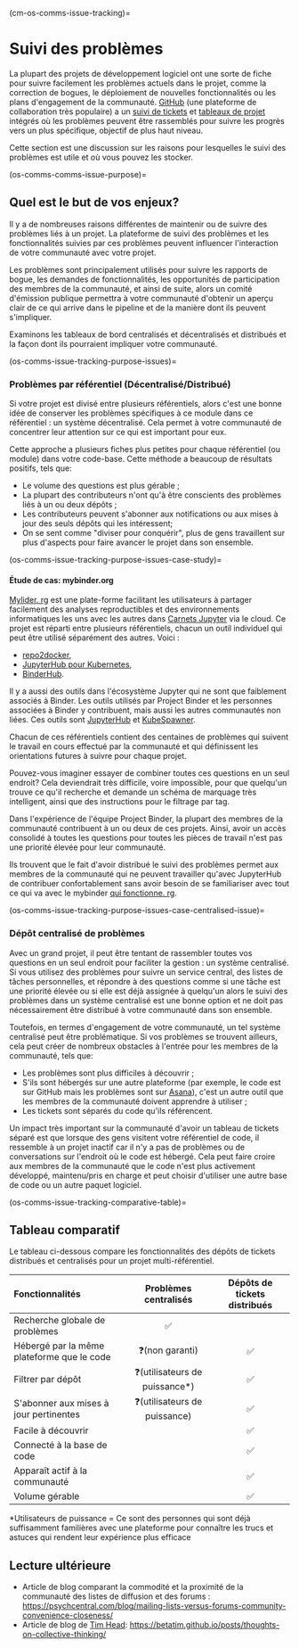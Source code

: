 (cm-os-comms-issue-tracking)=
# Suivi des problèmes

La plupart des projets de développement logiciel ont une sorte de fiche pour suivre facilement les problèmes actuels dans le projet, comme la correction de bogues, le déploiement de nouvelles fonctionnalités ou les plans d'engagement de la communauté. [GitHub](https://github.com) (une plateforme de collaboration très populaire) a un [suivi de tickets](https://guides.github.com/features/issues/) et [tableaux de projet](https://help.github.com/en/github/managing-your-work-on-github/about-project-boards) intégrés où les problèmes peuvent être rassemblés pour suivre les progrès vers un plus spécifique, objectif de plus haut niveau.

Cette section est une discussion sur les raisons pour lesquelles le suivi des problèmes est utile et où vous pouvez les stocker.

(os-comms-comms-issue-purpose)=
## Quel est le but de vos enjeux?

Il y a de nombreuses raisons différentes de maintenir ou de suivre des problèmes liés à un projet. La plateforme de suivi des problèmes et les fonctionnalités suivies par ces problèmes peuvent influencer l'interaction de votre communauté avec votre projet.

Les problèmes sont principalement utilisés pour suivre les rapports de bogue, les demandes de fonctionnalités, les opportunités de participation des membres de la communauté, et ainsi de suite, alors un comité d'émission publique permettra à votre communauté d'obtenir un aperçu clair de ce qui arrive dans le pipeline et de la manière dont ils peuvent s'impliquer.

Examinons les tableaux de bord centralisés et décentralisés et distribués et la façon dont ils pourraient impliquer votre communauté.

(os-comms-issue-tracking-purpose-issues)=
### Problèmes par référentiel (Décentralisé/Distribué)

Si votre projet est divisé entre plusieurs référentiels, alors c'est une bonne idée de conserver les problèmes spécifiques à ce module dans ce référentiel : un système décentralisé. Cela permet à votre communauté de concentrer leur attention sur ce qui est important pour eux.

Cette approche a plusieurs fiches plus petites pour chaque référentiel (ou module) dans votre code-base. Cette méthode a beaucoup de résultats positifs, tels que:

- Le volume des questions est plus gérable ;
- La plupart des contributeurs n'ont qu'à être conscients des problèmes liés à un ou deux dépôts ;
- Les contributeurs peuvent s'abonner aux notifications ou aux mises à jour des seuls dépôts qui les intéressent;
- On se sent comme "diviser pour conquérir", plus de gens travaillent sur plus d'aspects pour faire avancer le projet dans son ensemble.

(os-comms-issue-tracking-purpose-issues-case-study)=
#### Étude de cas: mybinder.org

[Mylider. rg](https://mybinder.org) est une plate-forme facilitant les utilisateurs à partager facilement des analyses reproductibles et des environnements informatiques les uns avec les autres dans [Carnets Jupyter](https://jupyter-notebook.readthedocs.io/en/stable/) via le cloud. Ce projet est réparti entre plusieurs référentiels, chacun un outil individuel qui peut être utilisé séparément des autres. Voici :

- [repo2docker](https://github.com/jupyter/repo2docker),
- [JupyterHub pour Kubernetes](https://github.com/jupyterhub/zero-to-jupyterhub-k8s),
- [BinderHub](https://github.com/jupyterhub/binderhub).

Il y a aussi des outils dans l'écosystème Jupyter qui ne sont que faiblement associés à Binder. Les outils utilisés par Project Binder et les personnes associées à Binder y contribuent, mais aussi les autres communautés non liées. Ces outils sont [JupyterHub](https://github.com/jupyterhub/jupyterhub) et [KubeSpawner](https://github.com/jupyterhub/kubespawner).

Chacun de ces référentiels contient des centaines de problèmes qui suivent le travail en cours effectué par la communauté et qui définissent les orientations futures à suivre pour chaque projet.

Pouvez-vous imaginer essayer de combiner toutes ces questions en un seul endroit? Cela deviendrait très difficile, voire impossible, pour que quelqu'un trouve ce qu'il recherche et demande un schéma de marquage très intelligent, ainsi que des instructions pour le filtrage par tag.

Dans l'expérience de l'équipe Project Binder, la plupart des membres de la communauté contribuent à un ou deux de ces projets. Ainsi, avoir un accès consolidé à toutes les questions pour toutes les pièces de travail n'est pas une priorité élevée pour leur communauté.

Ils trouvent que le fait d'avoir distribué le suivi des problèmes permet aux membres de la communauté qui ne peuvent travailler qu'avec JupyterHub de contribuer confortablement sans avoir besoin de se familiariser avec tout ce qui va avec le mybinder [qui fonctionne. rg](https://mybinder.org).

(os-comms-issue-tracking-purpose-issues-case-centralised-issue)=
### Dépôt centralisé de problèmes

Avec un grand projet, il peut être tentant de rassembler toutes vos questions en un seul endroit pour faciliter la gestion : un système centralisé. Si vous utilisez des problèmes pour suivre un service central, des listes de tâches personnelles, et répondre à des questions comme si une tâche est une priorité élevée ou si elle est déjà assignée à quelqu'un alors le suivi des problèmes dans un système centralisé est une bonne option et ne doit pas nécessairement être distribué à votre communauté dans son ensemble.

Toutefois, en termes d'engagement de votre communauté, un tel système centralisé peut être problématique. Si vos problèmes se trouvent ailleurs, cela peut créer de nombreux obstacles à l'entrée pour les membres de la communauté, tels que:

- Les problèmes sont plus difficiles à découvrir ;
- S'ils sont hébergés sur une autre plateforme (par exemple, le code est sur GitHub mais les problèmes sont sur [Asana](https://asana.com/)), c'est un autre outil que les membres de la communauté doivent apprendre à utiliser ;
- Les tickets sont séparés du code qu'ils référencent.

Un impact très important sur la communauté d'avoir un tableau de tickets séparé est que lorsque des gens visitent votre référentiel de code, il ressemble à un projet inactif car il n'y a pas de problèmes ou de conversations sur l'endroit où le code est hébergé. Cela peut faire croire aux membres de la communauté que le code n'est plus activement développé, maintenu/pris en charge et peut choisir d'utiliser une autre base de code ou un autre paquet logiciel.

(os-comms-issue-tracking-comparative-table)=
## Tableau comparatif

Le tableau ci-dessous compare les fonctionnalités des dépôts de tickets distribués et centralisés pour un projet multi-référentiel.

| Fonctionnalités                            |     Problèmes centralisés     | Dépôts de tickets distribués |
|:------------------------------------------ |:-----------------------------:|:----------------------------:|
| Recherche globale de problèmes             |               ✅               |                              |
| Hébergé par la même plateforme que le code |        ❓(non garanti)         |              ✅               |
| Filtrer par dépôt                          | ❓(utilisateurs de puissance*) |              ✅               |
| S'abonner aux mises à jour pertinentes     | ❓(utilisateurs de puissance)  |              ✅               |
| Facile à découvrir                         |                               |              ✅               |
| Connecté à la base de code                 |                               |              ✅               |
| Apparaît actif à la communauté             |                               |              ✅               |
| Volume gérable                             |                               |              ✅               |

*Utilisateurs de puissance = Ce sont des personnes qui sont déjà suffisamment familières avec une plateforme pour connaître les trucs et astuces qui rendent leur expérience plus efficace

## Lecture ultérieure

- Article de blog comparant la commodité et la proximité de la communauté des listes de diffusion et des forums : <https://psychcentral.com/blog/mailing-lists-versus-forums-community-convenience-closeness/>
- Article de blog de [Tim Head](https://github.com/betatim):  <https://betatim.github.io/posts/thoughts-on-collective-thinking/>
